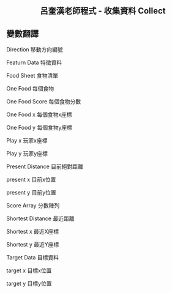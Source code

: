 ## <div align="center">呂奎漢老師程式 - 收集資料 Collect</div>

## 變數翻譯

Direction 移動方向編號

Featurn Data 特徵資料

Food Sheet 食物清單

One Food 每個食物

One Food Score 每個食物分數

One Food x 每個食物x座標

One Food y 每個食物y座標

Play x 玩家x座標

Play y 玩家y座標

Present Distance 目前絕對距離

present x 目前x位置

present y 目前y位置

Score Array 分數陣列

Shortest Distance 最近距離

Shortest x 最近X座標

Shortest y 最近Y座標

Target Data 目標資料

target x 目標x位置

target y 目標y位置